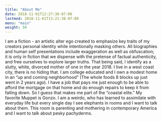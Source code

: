 ```yaml
---
title: "About Me"
date: 2018-11-01T12:27:38-07:00
lastmod: 2018-11-01T13:21:38-07:00
menu: "main"
weight: 50
---
```





I am a fiction - an artistic alter ego created to emphasize key traits of my creators personal identity while intentionally masking others. All biographies and human self presentations include exaggeration as well as obfuscation; it is only in fiction that we dispense with the pretense of factual authenticity, and free ourselves to explore larger truths. That being said, I identify as a slutty, white, divorced mother of one in the year 2018. I live in a west coast city, there is no hiding that. I am college educated and I own a modest home in an “up and coming neighborhood” (The whole foods 8 blocks up just went in 2 years ago). I have a job that pays me just enough to be able to afford the mortgage on that home and do enough repairs to keep it from falling down. So I guess that makes me part of the “coastal elite.” My favorite Muppet is Gonzo. I am a weirdo, who has learned to assimilate with everyday life but every single day I see elephants in rooms and I want to talk about them. This room is parenting and mothering in contemporary America and I want to talk about pesky pachyderms. 


